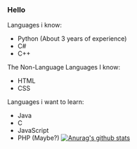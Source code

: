 ### Hello

Languages i know:
  - Python (About 3 years of experience)
  - C# 
  - C++
  
 The Non-Language Languages I know:
  - HTML
  - CSS

Languages i want to learn:
  - Java
  - C
  - JavaScript
  - PHP (Maybe?)
[![Anurag's github stats](https://github-readme-stats.vercel.app/api?username=IanBotashev)](https://github.com/anuraghazra/github-readme-stats)
